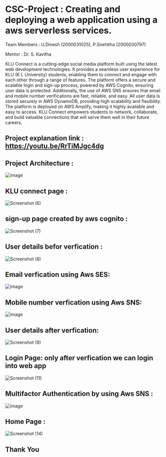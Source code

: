 # CSC-Project : Creating and deploying a web application using a aws serverless services.

Team Members : U.Dinesh (2000031025), P.Snehitha (2000030797)

Mentor : Dr. S. Kavitha

KLU Connect is a cutting-edge social media platform built using the latest web development technologies. It provides a seamless user experience for KLU (K L University) students, enabling them to connect and engage with each other through a range of features. The platform offers a secure and scalable login and sign-up process, powered by AWS Cognito, ensuring user data is protected. Additionally, the use of AWS SNS ensures that email and mobile number verifications are fast, reliable, and easy. All user data is stored securely in AWS DynamoDB, providing high scalability and flexibility. The platform is deployed on AWS Amplify, making it highly available and easy to access. KLU Connect empowers students to network, collaborate, and build valuable connections that will serve them well in their future careers.

## Project explanation link : https://youtu.be/RrTiMJgc4dg

## Project Architecture :
![image](https://user-images.githubusercontent.com/88071250/231953967-4eab14f8-3bf3-4d6c-a508-1d86d771c717.png)


## KLU connect page :

![Screenshot (6)](https://user-images.githubusercontent.com/88071250/231951715-410b78a8-761d-41da-be42-c17f2c2c9c55.png)

## sign-up page created by aws cognito :
![Screenshot (7)](https://user-images.githubusercontent.com/88071250/231951885-7fd115b3-597c-46a9-9b8a-2b9db0ab74f2.png)

## User details befor verfication :
![Screenshot (8)](https://user-images.githubusercontent.com/88071250/231952128-b6f3d3c9-31f0-4e59-ab4d-b61a910aaf14.png)


## Email verfication using Aws SES:
![image](https://user-images.githubusercontent.com/88071250/231952358-2d48fa5e-c83f-4b82-9739-b30c88e999e3.png)

## Mobile number verfication using Aws SNS:
![image](https://user-images.githubusercontent.com/88071250/231952511-aaa796c7-fa49-492b-87a8-ba5d93a87c2e.png)

## User details after verfication:
![Screenshot (9)](https://user-images.githubusercontent.com/88071250/231952712-a21aebf3-d49d-466a-b342-e0c1607c965a.png)

## Login Page: only after verfication we can login into web app
![Screenshot (11)](https://user-images.githubusercontent.com/88071250/231952941-bd3aa216-9c08-448c-8313-65c5cf2d2643.png)

## Multifactor Authentication by using Aws SNS :
![image](https://user-images.githubusercontent.com/88071250/231953589-68170212-1b4f-4860-8da5-34d0364923ad.png)

## Home Page :
![Screenshot (14)](https://user-images.githubusercontent.com/88071250/231952999-a0b4cbac-ded6-41be-9914-a13010cdccd7.png)


## Thank You 
